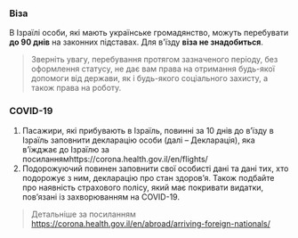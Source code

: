 ### Віза
В Ізраїлі особи, які мають українське громадянство, можуть перебувати **до 90 днів** на законних підставах. Для в'їзду **віза не знадобиться**.
>Зверніть увагу, перебування протягом зазначеного періоду, без оформлення статусу, не дає вам права на отримання будь-якої допомоги від держави, як і будь-якого соціального захисту, а також права на роботу.
### COVID-19
1. Пасажири, які прибувають в Ізраїль, повинні за 10 днів до в’їзду в Ізраїль заповнити декларацію особи (далі – Декларація), яка в’їжджає до Ізраїлю за посиланнямhttps://corona.health.gov.il/en/flights/ 
2. Подорожуючий повинен заповнити свої особисті дані та дані тих, хто подорожує з ним, декларацію про стан здоров’я. Також подбайте про наявність страхового полісу, який має покривати видатки, пов’язані із захворюванням на COVID-19.
>Детальніше за посиланням https://corona.health.gov.il/en/abroad/arriving-foreign-nationals/